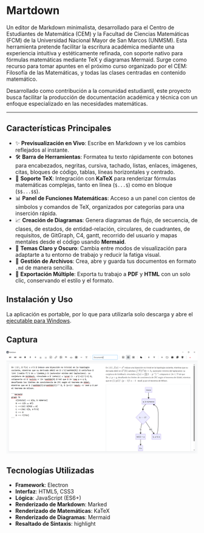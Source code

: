 # Martdown

Un editor de Markdown minimalista, desarrollado para el Centro de Estudiantes de Matemática (CEM) y la Facultad de Ciencias Matemáticas (FCM) de la Universidad Nacional Mayor de San Marcos (UNMSM). Esta herramienta pretende facilitar la escritura académica mediante una experiencia intuitiva y estéticamente refinada, con soporte nativo para fórmulas matemáticas mediante TeX y diagramas Mermaid. Surge como recurso para tomar apuntes en el próximo curso organizado por el CEM: Filosofía de las Matemáticas, y todas las clases centradas en contenido matemático.

Desarrollado como contribución a la comunidad estudiantil, este proyecto busca facilitar la producción de documentación académica y técnica con un enfoque especializado en las necesidades matemáticas.

-----

## Características Principales

  - ✨ **Previsualización en Vivo**: Escribe en Markdown y ve los cambios reflejados al instante.
  - 🛠️ **Barra de Herramientas**: Formatea tu texto rápidamente con botones para encabezados, negritas, cursiva, tachado, listas, enlaces, imágenes, citas, bloques de código, tablas, líneas horizontales y centrado.
  - 🧮 **Soporte TeX**: Integración con **KaTeX** para renderizar fórmulas matemáticas complejas, tanto en línea (`$...$`) como en bloque (`$$...$$`).
  - 📊 **Panel de Funciones Matemáticas**: Acceso a un  panel con cientos de símbolos y comandos de TeX, organizados por categorías para una inserción rápida.
  - 📈 **Creación de Diagramas**: Genera diagramas de flujo, de secuencia, de clases, de estados, de entidad-relación, circulares, de cuadrantes, de requisitos, de GitGraph, C4, gantt, recorrido del usuario y mapas mentales desde el código usando **Mermaid**.
  - 🎨 **Temas Claro y Oscuro**: Cambia entre modos de visualización para adaptarte a tu entorno de trabajo y reducir la fatiga visual.
  - 💾 **Gestión de Archivos**: Crea, abre y guarda tus documentos en formato `.md` de manera sencilla.
  - 📄 **Exportación Múltiple**: Exporta tu trabajo a **PDF** y **HTML** con un solo clic, conservando el estilo y el formato.

## Instalación y Uso

La aplicación es portable, por lo que para utilizarla solo descarga y abre el [ejecutable para Windows](https://drive.google.com/file/d/1--e9mmbBtanLke74ZJ1wCcSOaykFXFiF/view?usp=sharing).

## Captura

![Captura de Martdown](captura.png)

## Tecnologías Utilizadas

  - **Framework**: Electron
  - **Interfaz**: HTML5, CSS3
  - **Lógica**: JavaScript (ES6+)
  - **Renderizado de Markdown**: Marked
  - **Renderizado de Matemáticas**: KaTeX
  - **Renderizado de Diagramas**: Mermaid
  - **Resaltado de Sintaxis**: highlight
